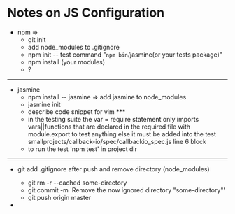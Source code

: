 # Notes on JS Configuration  

  * npm =>
      * git init  
      * add node_modules to .gitignore  
      * npm init -- test command "`npm bin`/jasmine(or your tests package)" 
      * npm install (your modules)
      * ?  

---        

  * jasmine  
      * npm install -- jasmine  =>  add jasmine to node_modules
      * jasmine init  
      * describe code snippet for vim ***  
      * in the testing suite the var = require statement only imports vars||functions that are declared in the required file with module.export  to test anything else it must be added into the test  smallprojects/callback-io/spec/callbackio_spec.js line 6 block  
      * to run the test 'npm test' in project dir  

---        

  * git add .gitignore after push and remove directory (node_modules)  
      * git rm -r --cached some-directory  
      * git commit -m 'Remove the now ignored directory "some-directory"'  
      * git push origin master  

  * 

